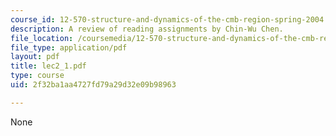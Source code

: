```yaml
---
course_id: 12-570-structure-and-dynamics-of-the-cmb-region-spring-2004
description: A review of reading assignments by Chin-Wu Chen.
file_location: /coursemedia/12-570-structure-and-dynamics-of-the-cmb-region-spring-2004/2f32ba1aa4727fd79a29d32e09b98963_lec2_1.pdf
file_type: application/pdf
layout: pdf
title: lec2_1.pdf
type: course
uid: 2f32ba1aa4727fd79a29d32e09b98963

---
```

None